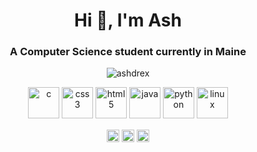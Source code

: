 <h1 align="center">Hi 👋, I'm Ash</h1>
<h3 align="center">A Computer Science student currently in Maine</h3>

<p align="center"> <img src="https://komarev.com/ghpvc/?username=ashdrex" alt="ashdrex" /> </p>

<p align="center"><img src="https://devicons.github.io/devicon/devicon.git/icons/c/c-original.svg" alt="c" width="50" height="50"/> <img src="https://devicons.github.io/devicon/devicon.git/icons/css3/css3-original-wordmark.svg" alt="css3" width="50" height="50"/> <img src="https://devicons.github.io/devicon/devicon.git/icons/html5/html5-original-wordmark.svg" alt="html5" width="50" height="50"/> <img src="https://devicons.github.io/devicon/devicon.git/icons/java/java-original-wordmark.svg" alt="java" width="50" height="50"/> <img src="https://devicons.github.io/devicon/devicon.git/icons/python/python-original-wordmark.svg" alt="python" width="50" height="50"/> <img src="https://devicons.github.io/devicon/devicon.git/icons/linux/linux-original.svg" alt="linux" width="50" height="50"/></p><p align="center">
<a href="https://linkedin.com/in/ashdrex" target="blank"><img align="center" src="https://cdn.jsdelivr.net/npm/simple-icons@3.0.1/icons/linkedin.svg" alt="ashdrex" height="20" width="20" /></a>
<a href="https://fb.com/ashdrex" target="blank"><img align="center" src="https://cdn.jsdelivr.net/npm/simple-icons@3.0.1/icons/facebook.svg" alt="ashdrex" height="20" width="20" /></a>
<a href="https://instagram.com/shuli" target="blank"><img align="center" src="https://cdn.jsdelivr.net/npm/simple-icons@3.0.1/icons/instagram.svg" alt="shuli" height="20" width="20" /></a>
</p>
